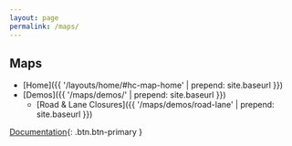 ```yaml
---
layout: page
permalink: /maps/
---
```


## Maps

* [Home]({{ '/layouts/home/#hc-map-home' | prepend: site.baseurl }})
* [Demos]({{ '/maps/demos/' | prepend: site.baseurl }})
  * [Road & Lane Closures]({{ '/maps/demos/road-lane' | prepend: site.baseurl }})

[Documentation](https://github.com/Commbocc/sitecore_designs/tree/gh-pages/maps){: .btn.btn-primary }
